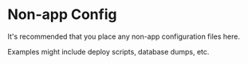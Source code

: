 # Non-app Config
It's recommended that you place any non-app configuration files here.

Examples might include deploy scripts, database dumps, etc.